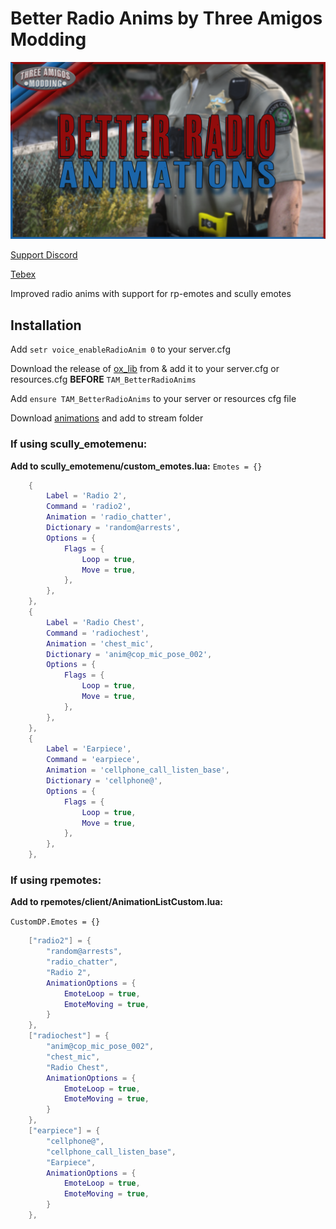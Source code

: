 # Better Radio Anims by Three Amigos Modding

![tam_changelog](https://raw.githubusercontent.com/ThreeAmigosModding/ThreeAmigosModding/main/img/Product_Cover_BRA.png)

[Support Discord](https://discord.gg/threeamigos)

[Tebex](https://threeamigos.shop)

Improved radio anims with support for rp-emotes and scully emotes

## Installation

Add ``setr voice_enableRadioAnim 0`` to your server.cfg 

Download the release of [ox_lib](https://github.com/overextended/ox_lib) from  & add it to your server.cfg or resources.cfg **BEFORE** `TAM_BetterRadioAnims`

Add `ensure TAM_BetterRadioAnims` to your server or resources cfg file

Download [animations](https://www.gta5-mods.com/misc/leo-custom-anim) and add to stream folder

### If using scully_emotemenu:

**Add to scully_emotemenu/custom_emotes.lua:** ``Emotes = {}``
```lua
    {
        Label = 'Radio 2',
        Command = 'radio2',
        Animation = 'radio_chatter',
        Dictionary = 'random@arrests',
        Options = {
            Flags = {
                Loop = true,
                Move = true,
            },
        },
    },
    {
        Label = 'Radio Chest',
        Command = 'radiochest',
        Animation = 'chest_mic',
        Dictionary = 'anim@cop_mic_pose_002',
        Options = {
            Flags = {
                Loop = true,
                Move = true,
            },
        },
    },
    {
        Label = 'Earpiece',
        Command = 'earpiece',
        Animation = 'cellphone_call_listen_base',
        Dictionary = 'cellphone@',
        Options = {
            Flags = {
                Loop = true,
                Move = true,
            },
        },
    },
```

### If using rpemotes:

**Add to rpemotes/client/AnimationListCustom.lua:**

``CustomDP.Emotes = {}``
```lua
    ["radio2"] = {
        "random@arrests",
        "radio_chatter",
        "Radio 2",
        AnimationOptions = {
            EmoteLoop = true,
            EmoteMoving = true,
        }
    },
    ["radiochest"] = {
        "anim@cop_mic_pose_002",
        "chest_mic",
        "Radio Chest",
        AnimationOptions = {
            EmoteLoop = true,
            EmoteMoving = true,
        }
    },
    ["earpiece"] = {
        "cellphone@",
        "cellphone_call_listen_base",
        "Earpiece",
        AnimationOptions = {
            EmoteLoop = true,
            EmoteMoving = true,
        }
    },
```
